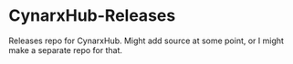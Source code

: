# CynarxHub-Releases
Releases repo for CynarxHub. Might add source at some point, or I might make a separate repo for that.
